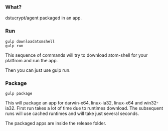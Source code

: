 ### What?
dstucrypt/agent packaged in an app.

### Run
    gulp downloadatomshell
    gulp run

This sequence of commands will try to download atom-shell for your platfrom and run the app.

Then you can just use gulp run.

### Package
    gulp package

This will package an app for darwin-x64, linux-ia32, linux-x64 and win32-ia32.
First run takes a lot of time due to runtimes download. The subsequent runs will use cached runtimes and will take just several seconds.

The packaged apps are inside the release folder.
